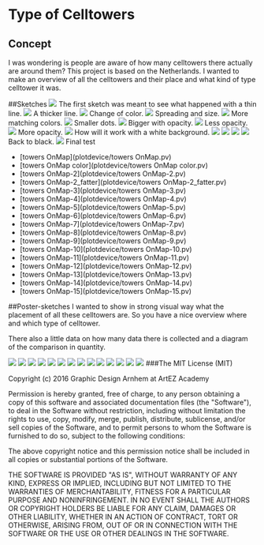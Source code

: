 # Type of Celltowers

## Concept
I was wondering is people are aware of how many celltowers there actually are around them? This project is based on the Netherlands. I wanted to make an overview of all the celltowers and their place and what kind of type celltower it was. 

##Sketches
![](sketch-png/1.png)
The first sketch was meant to see what happened with a thin line.
![](sketch-png/2.png)
A thicker line.
![](sketch-png/3.png)
Change of color.
![](sketch-png/4.png)
Spreading and size.
![](sketch-png/5.png)
More matching colors.
![](sketch-png/6.png)
Smaller dots.
![](sketch-png/7.png)
Bigger with opacity.
![](sketch-png/8.png)
Less opacity.
![](sketch-png/9.png)
More opacity.
![](sketch-png/10.png)
How will it work with a white background.
![](sketch-png/11.png)
![](sketch-png/12.png)
![](sketch-png/13.png)
![](sketch-png/14.png)
Back to black.
![](sketch-png/15.png)
Final test

- [towers OnMap](plotdevice/towers OnMap.pv)
- [towers OnMap color](plotdevice/towers OnMap color.pv)
- [towers OnMap-2](plotdevice/towers OnMap-2.pv)
- [towers OnMap-2_fatter](plotdevice/towers OnMap-2_fatter.pv)
- [towers OnMap-3](plotdevice/towers OnMap-3.pv)
- [towers OnMap-4](plotdevice/towers OnMap-4.pv)
- [towers OnMap-5](plotdevice/towers OnMap-5.pv)
- [towers OnMap-6](plotdevice/towers OnMap-6.pv)
- [towers OnMap-7](plotdevice/towers OnMap-7.pv)
- [towers OnMap-8](plotdevice/towers OnMap-8.pv)
- [towers OnMap-9](plotdevice/towers OnMap-9.pv)
- [towers OnMap-10](plotdevice/towers OnMap-10.pv)
- [towers OnMap-11](plotdevice/towers OnMap-11.pv)
- [towers OnMap-12](plotdevice/towers OnMap-12.pv)
- [towers OnMap-13](plotdevice/towers OnMap-13.pv)
- [towers OnMap-14](plotdevice/towers OnMap-14.pv)
- [towers OnMap-15](plotdevice/towers OnMap-15.pv)


##Poster-sketches
I wanted to show in strong visual way what the placement of all these celltowers are. So you have a nice overview where and which type of celltower. 

There also a little data on how many data there is collected and a diagram of the comparison in quantity.

![](posters-png/1.png)
![](posters-png/2.png)
![](posters-png/3.png)
![](posters-png/4.png)
![](posters-png/5.png)
![](posters-png/6.png)
![](posters-png/7.png)
![](posters-png/8.png)
![](posters-png/9.png)
![](posters-png/10.png)
![](posters-png/11.png)
![](posters-png/12.png)
![](posters-png/13.png)
![](posters-png/14.png)
###The MIT License (MIT)

Copyright (c) 2016 Graphic Design Arnhem at ArtEZ Academy

Permission is hereby granted, free of charge, to any person obtaining a copy
of this software and associated documentation files (the "Software"), to deal
in the Software without restriction, including without limitation the rights
to use, copy, modify, merge, publish, distribute, sublicense, and/or sell
copies of the Software, and to permit persons to whom the Software is
furnished to do so, subject to the following conditions:

The above copyright notice and this permission notice shall be included in all
copies or substantial portions of the Software.

THE SOFTWARE IS PROVIDED "AS IS", WITHOUT WARRANTY OF ANY KIND, EXPRESS OR
IMPLIED, INCLUDING BUT NOT LIMITED TO THE WARRANTIES OF MERCHANTABILITY,
FITNESS FOR A PARTICULAR PURPOSE AND NONINFRINGEMENT. IN NO EVENT SHALL THE
AUTHORS OR COPYRIGHT HOLDERS BE LIABLE FOR ANY CLAIM, DAMAGES OR OTHER
LIABILITY, WHETHER IN AN ACTION OF CONTRACT, TORT OR OTHERWISE, ARISING FROM,
OUT OF OR IN CONNECTION WITH THE SOFTWARE OR THE USE OR OTHER DEALINGS IN THE
SOFTWARE.